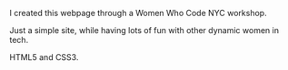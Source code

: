 I created this webpage through a Women Who Code NYC workshop.

Just a simple site, while having lots of fun with other dynamic women in tech.

HTML5 and CSS3.

